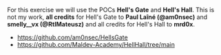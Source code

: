 For this exercise we will use the POCs **Hell's Gate** and **Hell's Hall**.
This is not my work, **all credits** for Hell's Gate to **Paul Laîné (@am0nsec)** and **smelly__vx (@RtlMateusz)** and all credits for Hell's Hall to **mrd0x**. 

- https://github.com/am0nsec/HellsGate
- https://github.com/Maldev-Academy/HellHall/tree/main

